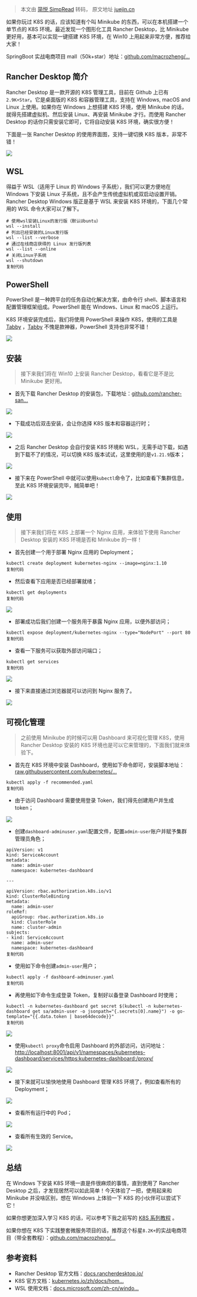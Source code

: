 > 本文由 [简悦 SimpRead](http://ksria.com/simpread/) 转码， 原文地址 [juejin.cn](https://juejin.cn/post/7070683049049980941)

如果你玩过 K8S 的话，应该知道有个叫 Minikube 的东西，可以在本机搭建一个单节点的 K8S 环境。最近发现一个图形化工具 Rancher Desktop，比 Minikube 更好用，基本可以实现一键搭建 K8S 环境，在 Win10 上用起来非常方便，推荐给大家！

SpringBoot 实战电商项目 mall（50k+star）地址：[github.com/macrozheng/…](https://link.juejin.cn?target=https%3A%2F%2Fgithub.com%2Fmacrozheng%2Fmall "https://github.com/macrozheng/mall")

Rancher Desktop 简介
------------------

Rancher Desktop 是一款开源的 K8S 管理工具，目前在 Github 上已有`2.9K+Star`。它是桌面版的 K8S 和容器管理工具，支持在 Windows, macOS and Linux 上使用。如果你在 Windows 上想搭建 K8S 环境，使用 Minikube 的话，就得先搭建虚拟机、然后安装 Linux、再安装 Minikube 才行。而使用 Rancher Desktop 的话你只需安装它即可，它将自动安装 K8S 环境，确实很方便！

下面是一张 Rancher Desktop 的使用界面图，支持一键切换 K8S 版本，非常不错！

![](https://p3-juejin.byteimg.com/tos-cn-i-k3u1fbpfcp/9799f36cdccb41a0a818c3db16a950c9~tplv-k3u1fbpfcp-watermark.awebp)

WSL
---

得益于 WSL（适用于 Linux 的 Windows 子系统），我们可以更方便地在 Windows 下安装 Linux 子系统，且不会产生传统虚拟机或双启动设置开销。Rancher Desktop Windows 版正是基于 WSL 来安装 K8S 环境的，下面几个常用的 WSL 命令大家可以了解下。

```
# 使用wsl安装Linux的发行版（默认Ubuntu）
wsl --install
# 列出已经安装的Linux发行版
wsl --list --verbose
# 通过在线商店获得的 Linux 发行版列表
wsl --list --online
# 关闭Linux子系统
wsl --shutdown
复制代码
```

PowerShell
----------

PowerShell 是一种跨平台的任务自动化解决方案，由命令行 shell、脚本语言和配置管理框架组成。PowerShell 能在 Windows、Linux 和 macOS 上运行。

K8S 环境安装完成后，我们将使用 PowerShell 来操作 K8S，使用的工具是 [Tabby](https://link.juejin.cn?target=https%3A%2F%2Fmp.weixin.qq.com%2Fs%2FvX6Tq30Jnyo4IhLucdVceA "https://mp.weixin.qq.com/s/vX6Tq30Jnyo4IhLucdVceA") ，[Tabby](https://link.juejin.cn?target=https%3A%2F%2Fmp.weixin.qq.com%2Fs%2FvX6Tq30Jnyo4IhLucdVceA "https://mp.weixin.qq.com/s/vX6Tq30Jnyo4IhLucdVceA") 不愧是款神器，PowerShell 支持也非常不错！

![](https://p3-juejin.byteimg.com/tos-cn-i-k3u1fbpfcp/22581cf89a3041bcadb71b43db940cf3~tplv-k3u1fbpfcp-watermark.awebp)

安装
--

> 接下来我们将在 Win10 上安装 Rancher Desktop，看看它是不是比 Minikube 更好用。

*   首先下载 Rancher Desktop 的安装包，下载地址：[github.com/rancher-san…](https://link.juejin.cn?target=https%3A%2F%2Fgithub.com%2Francher-sandbox%2Francher-desktop%2Freleases "https://github.com/rancher-sandbox/rancher-desktop/releases")

![](https://p3-juejin.byteimg.com/tos-cn-i-k3u1fbpfcp/c234252107c5483883027a137a09f9d3~tplv-k3u1fbpfcp-watermark.awebp)

*   下载成功后双击安装，会让你选择 K8S 版本和容器运行时；

![](https://p3-juejin.byteimg.com/tos-cn-i-k3u1fbpfcp/37ba10d6e74e449fbaddd30ec51c4150~tplv-k3u1fbpfcp-watermark.awebp)

*   之后 Rancher Desktop 会自行安装 K8S 环境和 WSL，无需手动下载，如遇到下载不了的情况，可以切换 K8S 版本试试，这里使用的是`v1.21.9`版本；

![](https://p3-juejin.byteimg.com/tos-cn-i-k3u1fbpfcp/d6bafe0baaf249dc8eca652ef35840e4~tplv-k3u1fbpfcp-watermark.awebp)

*   接下来在 PowerShell 中就可以使用`kubectl`命令了，比如查看下集群信息，至此 K8S 环境安装完毕，贼简单吧！

![](https://p3-juejin.byteimg.com/tos-cn-i-k3u1fbpfcp/8813754a593642b9b378230eebda0ea3~tplv-k3u1fbpfcp-watermark.awebp)

使用
--

> 接下来我们将在 K8S 上部署一个 Nginx 应用，来体验下使用 Rancher Desktop 安装的 K8S 环境是否和 Minikube 的一样！

*   首先创建一个用于部署 Nginx 应用的 Deployment；

```
kubectl create deployment kubernetes-nginx --image=nginx:1.10
复制代码
```

*   然后查看下应用是否已经部署就绪；

```
kubectl get deployments
复制代码
```

![](https://p3-juejin.byteimg.com/tos-cn-i-k3u1fbpfcp/5e482d357854439ba72752fe303397dd~tplv-k3u1fbpfcp-watermark.awebp)

*   部署成功后我们创建一个服务用于暴露 Nginx 应用，以便外部访问；

```
kubectl expose deployment/kubernetes-nginx --type="NodePort" --port 80
复制代码
```

*   查看一下服务可以获取外部访问端口；

```
kubectl get services
复制代码
```

![](https://p3-juejin.byteimg.com/tos-cn-i-k3u1fbpfcp/da68bfe71cb24c948af0bd640ef52c9b~tplv-k3u1fbpfcp-watermark.awebp)

*   接下来直接通过浏览器就可以访问到 Nginx 服务了。

![](https://p3-juejin.byteimg.com/tos-cn-i-k3u1fbpfcp/d485857f332e4b47a58a4f6924d2e9dd~tplv-k3u1fbpfcp-watermark.awebp)

可视化管理
-----

> 之前使用 Minikube 的时候可以用 Dashboard 来可视化管理 K8S，使用 Rancher Desktop 安装的 K8S 环境也是可以它来管理的，下面我们就来体验下。

*   首先在 K8S 环境中安装 Dashboard，使用如下命令即可，安装脚本地址：[raw.githubusercontent.com/kubernetes/…](https://link.juejin.cn?target=https%3A%2F%2Fraw.githubusercontent.com%2Fkubernetes%2Fdashboard%2Fv2.5.0%2Faio%2Fdeploy%2Frecommended.yaml "https://raw.githubusercontent.com/kubernetes/dashboard/v2.5.0/aio/deploy/recommended.yaml")

```
kubectl apply -f recommended.yaml
复制代码
```

*   由于访问 Dashboard 需要使用登录 Token，我们得先创建用户并生成 token；

![](https://p3-juejin.byteimg.com/tos-cn-i-k3u1fbpfcp/4be6af010db94e6db16fa2be7b912f51~tplv-k3u1fbpfcp-watermark.awebp)

*   创建`dashboard-adminuser.yaml`配置文件，配置`admin-user`账户并赋予集群管理员角色；

```
apiVersion: v1
kind: ServiceAccount
metadata:
  name: admin-user
  namespace: kubernetes-dashboard

---

apiVersion: rbac.authorization.k8s.io/v1
kind: ClusterRoleBinding
metadata:
  name: admin-user
roleRef:
  apiGroup: rbac.authorization.k8s.io
  kind: ClusterRole
  name: cluster-admin
subjects:
- kind: ServiceAccount
  name: admin-user
  namespace: kubernetes-dashboard
复制代码
```

*   使用如下命令创建`admin-user`用户；

```
kubectl apply -f dashboard-adminuser.yaml
复制代码
```

*   再使用如下命令生成登录 Token，复制好以备登录 Dashboard 时使用；

```
kubectl -n kubernetes-dashboard get secret $(kubectl -n kubernetes-dashboard get sa/admin-user -o jsonpath="{.secrets[0].name}") -o go-template="{{.data.token | base64decode}}"
复制代码
```

![](https://p3-juejin.byteimg.com/tos-cn-i-k3u1fbpfcp/f40c7a9bf36940c9937bfa22feacd582~tplv-k3u1fbpfcp-watermark.awebp)

*   使用`kubectl proxy`命令启用 Dashboard 的外部访问，访问地址：[http://localhost:8001/api/v1/namespaces/kubernetes-dashboard/services/https:kubernetes-dashboard:/proxy/](https://link.juejin.cn?target=http%3A%2F%2Flocalhost%3A8001%2Fapi%2Fv1%2Fnamespaces%2Fkubernetes-dashboard%2Fservices%2Fhttps%3Akubernetes-dashboard%3A%2Fproxy%2F "http://localhost:8001/api/v1/namespaces/kubernetes-dashboard/services/https:kubernetes-dashboard:/proxy/")

![](https://p3-juejin.byteimg.com/tos-cn-i-k3u1fbpfcp/a80b34e31add461ab18f727985a08cd7~tplv-k3u1fbpfcp-watermark.awebp)

*   接下来就可以愉快地使用 Dashboard 管理 K8S 环境了，例如查看所有的 Deployment；

![](https://p3-juejin.byteimg.com/tos-cn-i-k3u1fbpfcp/91bf974731154f07b723c73ea908444b~tplv-k3u1fbpfcp-watermark.awebp)

*   查看所有运行中的 Pod；

![](https://p3-juejin.byteimg.com/tos-cn-i-k3u1fbpfcp/12efc492aa0e412da0a0e67e756f5170~tplv-k3u1fbpfcp-watermark.awebp)

*   查看所有生效的 Service。

![](https://p3-juejin.byteimg.com/tos-cn-i-k3u1fbpfcp/7014e60931f14b4cb5726c716bb50af2~tplv-k3u1fbpfcp-watermark.awebp)

总结
--

在 Windows 下安装 K8S 环境一直是件很麻烦的事情，直到使用了 Rancher Desktop 之后，才发现居然可以如此简单！今天体验了一把，使用起来和 Minikube 并没啥区别，想在 Windows 上体验一下 K8S 的小伙伴可以尝试下它！

如果你想更加深入学习 K8S 的话，可以参考下我之前写的 [K8S 系列教程](https://juejin.cn/column/6962026171823292452 "https://juejin.cn/column/6962026171823292452") 。

如果你想在 K8S 下实践整套微服务项目的话，推荐这个标星`8.2K+`的实战电商项目（带全套教程）：[github.com/macrozheng/…](https://link.juejin.cn?target=https%3A%2F%2Fgithub.com%2Fmacrozheng%2Fmall-swarm "https://github.com/macrozheng/mall-swarm")

参考资料
----

*   Rancher Desktop 官方文档：[docs.rancherdesktop.io/](https://link.juejin.cn?target=https%3A%2F%2Fdocs.rancherdesktop.io%2F "https://docs.rancherdesktop.io/")
*   K8S 官方文档：[kubernetes.io/zh/docs/hom…](https://link.juejin.cn?target=https%3A%2F%2Fkubernetes.io%2Fzh%2Fdocs%2Fhome%2F "https://kubernetes.io/zh/docs/home/")
*   WSL 使用文档：[docs.microsoft.com/zh-cn/windo…](https://link.juejin.cn?target=https%3A%2F%2Fdocs.microsoft.com%2Fzh-cn%2Fwindows%2Fwsl%2F "https://docs.microsoft.com/zh-cn/windows/wsl/")